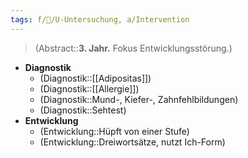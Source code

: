 ```yaml
---
tags: f/🦄/U-Untersuchung, a/Intervention
---
```

> (Abstract::**3. Jahr.** Fokus Entwicklungsstörung.)
- **Diagnostik**
	- (Diagnostik::[[Adipositas]])
	- (Diagnostik::[[Allergie]])
	- (Diagnostik::Mund-, Kiefer-, Zahnfehlbildungen)
	- (Diagnostik::Sehtest)
- **Entwicklung**
	- (Entwicklung::Hüpft von einer Stufe)
	- (Entwicklung::Dreiwortsätze, nutzt Ich-Form)
